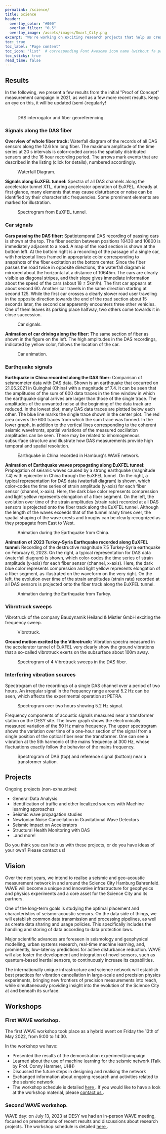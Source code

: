 ```yaml
---
permalink: /science/
title: Science
header:
  overlay_color: "#000"
  overlay_filter: "0.5"
  overlay_image: /assets/images/Smart_City.png
excerpt: "We're working on exciting research projects that help us create interesting theses and publications. We're committed to exploring new ideas and making progress in our research."
toc: true
toc_label: "Page content"
toc_icon: "list"  # corresponding Font Awesome icon name (without fa prefix)
toc_sticky: true
read_time: false
---
```


## Results 

In the following, we present a few results from the initial "Proof of Concept" measurement campaign in 2021, as well as a few more recent results. Keep an eye on this, it will be updated (semi-)regularly!

<figure class="half">
  <img src="{{ site.url }}{{ site.baseurl }}/assets/images/iDAS.jpg" alt="">
  <img src="{{ site.url }}{{ site.baseurl }}/assets/images/georeferencing.jpg" alt="">
    <figcaption>DAS interrogator and fiber georeferencing.</figcaption>
</figure>

### Signals along the DAS fiber

**Overview of whole fiber track:** Waterfall diagram of the records of all DAS sensors along the 12.6 km long fiber. The maximum amplitude of the time series at 20 s intervals is color-coded across the spatially distributed sensors and the 16 hour recording period. The arrows mark events that are described in the listing (click for details), numbered accordingly.

<figure class="align-center">
  <img src="{{ site.url }}{{ site.baseurl }}/assets/images/summary_waterfall.png" alt="">
  <figcaption>Waterfall Diagram.</figcaption>
</figure> 

**Signals along EuXFEL tunnel:** Spectra of all DAS channels along the accelerator tunnel XTL, during accelerator operation of EuXFEL. Already at first glance, many elements that may cause disturbance or noise can be identified by their characteristic frequencies. Some prominent elements are marked for illustration.

<figure class="align-center">
  <img src="{{ site.url }}{{ site.baseurl }}/assets/images/XTL-spec-_smaller.png" alt="">
  <figcaption>Spectrogram from EuXFEL tunnel.</figcaption>
</figure> 


### Car signals

**Cars passing the DAS fiber:** Spatiotemporal DAS recording of passing cars is shown at the top. The fiber section between positions 10430 and 10800 is immediately adjacent to a road. A map of the road section is shown at the bottom left. At the bottom right is a recording of the passage of a single car, with horizontal lines framed in appropriate color corresponding to snapshots of the fiber excitation at the bottom center. Since the fiber passes the road twice in opposite directions, the waterfall diagram is mirrored about the horizontal at a distance of 10645m. The cars are clearly visible as diagonal stripes, and their slope gives immediate information about the speed of the cars (about 18 ± 5km/h). The first car appears at about second 60. Another car travels in the same direction starting at second 125. While the first car crosses a clearly slower road user traveling in the opposite direction towards the end of the road section about 15 seconds later, the second car apparently encounters three other vehicles. One of them leaves its parking place halfway, two others come towards it in close succession.

<figure class="align-center">
  <img src="{{ site.url }}{{ site.baseurl }}/assets/images/cars_composite.png" alt="">
  <figcaption>Car signals.</figcaption>
</figure> 


**Animation of car driving along the fiber:** The same section of fiber as shown in the figure on the left. The high amplitudes in the DAS recordings, indicated by yellow color, follows the location of the car.

<figure class="align-center">
  <img src="{{ site.url }}{{ site.baseurl }}/assets/animations/anim_car_map.mp4" alt="">
  <figcaption>Car animation.</figcaption>
</figure> 

### Earthquake signals

**Earthquake in China recorded along the DAS fiber:** Comparison of seismometer data with DAS data. Shown is an earthquake that occurred on 21.05.2021 in Quinghai (China) with a magnitude of 7.4.
It can be seen that the amplitudes of the sum of 600 data traces in the time window in which the earthquake signal arrives are larger than those of the single trace. The amplitudes of the unwanted noise at the beginning of the data track are reduced. In the lowest plot, many DAS data traces are plotted below each other. The blue line marks the single trace shown in the center plot. The red area covers the 600 traces from which the sum trace was formed.
In the lower graph, in addition to the vertical lines corresponding to the coherent seismic wavefronts, spatial variations of the measured oscillation amplitudes can be seen. These may be related to inhomogeneous subsurface structure and illustrate how DAS measurements provide high temporal and spatial resolution.

<figure class="align-center">
  <img src="{{ site.url }}{{ site.baseurl }}/assets/images/earthquake_snapshots.png" alt="">
  <figcaption> Earthquake in China recorded in Hamburg's WAVE network.</figcaption>
</figure> 


**Animation of Earthquake waves propagating along EuXFEL tunnel:** Propagation of seismic waves caused by a strong earthquake (magnitude 7.4) with epicenter in China through the EuXFEL tunnel.
On the right, a typical representation for DAS data (waterfall diagram) is shown, which color-codes the time series of strain amplitude (y-axis) for each fiber sensor (channel, x-axis). Here, the dark blue color represents compression and light yellow represents elongation of a fiber segment.
On the left, the evolution over time of the strain amplitudes (strain rate) recorded at all DAS sensors is projected onto the fiber track along the EuXFEL tunnel.
Although the length of the waves exceeds that of the tunnel many times over, the spatial shaping of the wave crests and troughs can be clearly recognized as they propagate from East to West.

<figure class="align-center">
  <img src="{{ site.url }}{{ site.baseurl }}/assets/animations/anim_eq_map.mov" alt="">
  <figcaption>Animation during the Earthquake from China.</figcaption>
</figure> 


**Animation of 2023 Turkey-Syria Earthquake recorded along EuXFEL tunnel:**
Recording of the destructive magnitude 7.5 Turkey-Syria earthquake on February 6, 2023.
On the right, a typical representation for DAS data (waterfall diagram) is shown, which color-codes the time series of strain amplitude (y-axis) for each fiber sensor (channel, x-axis). Here, the dark blue color represents compression and light yellow represents elongation of a fiber segment, as illustrated on the waveform on the very right.
On the left, the evolution over time of the strain amplitudes (strain rate) recorded at all DAS sensors is projected onto the fiber track along the EuXFEL tunnel.

<figure class="align-center">
  <img src="{{ site.url }}{{ site.baseurl }}/assets/animations/anim_EQ_turkey.mp4" alt="">
  <figcaption>Animation during the Earthquake from Turkey.</figcaption>
</figure> 

### Vibrotruck sweeps


Vibrotruck of the company Baudynamik Heiland & Mistler GmbH exciting the frequency sweep. 

<figure class="align-center">
  <img src="{{ site.url }}{{ site.baseurl }}/assets/images/vibrotruck.jpg" alt="">
  <figcaption> Vibrotruck.</figcaption>
</figure> 


**Ground motion excited by the Vibrotruck:** Vibration spectra measured in the accelerator tunnel of EuXFEL very clearly show the ground vibrations that a so-called vibrotruck exerts on the subsurface about 100m away.

<figure class="align-center">
  <img src="{{ site.url }}{{ site.baseurl }}/assets/images/sweeps_signal_spectrogram.png" alt="">
  <figcaption> Spectrogram of 4 Vibrotruck sweeps in the DAS fiber.</figcaption>
</figure> 

### Interfering vibration sources


Spectrogram of the recordings of a single DAS channel over a period of two hours. An irregular signal in the frequency range around 5.2 Hz can be seen, which affects the experimental operation at PETRA.

<figure class="align-center">
  <img src="{{ site.url }}{{ site.baseurl }}/assets/images/5-2Hz-line.png" alt="">
  <figcaption> Spectrogram over two hours showing 5.2 Hz signal.</figcaption>
</figure> 

Frequency components of acoustic signals measured near a transformer station on the DESY site. The lower graph shows the electronically measured variation of the 50 Hz mains frequency. The upper spectrogram shows the variation over time of a one-hour section of the signal from a single position of the optical fiber near the transformer. One can see a vibration at the 5th harmonic of the mains frequency at 300 Hz, whose fluctuations exactly follow the behavior of the mains frequency.

<figure class="align-center">
  <img src="{{ site.url }}{{ site.baseurl }}/assets/images/trafo.png" alt="">
  <figcaption> Spectrogram of DAS (top) and reference signal (bottom) near a transformer station.</figcaption>
</figure> 

## Projects

Ongoing projects (non-exhaustive):

* General Data Analysis
* Identification of traffic and other localized sources with Machine learning approaches
* Seismic wave propagation studies
* Newtonian Noise Cancellation in Gravitational Wave Detectors
* Seismic impact on Accelerators
* Structural Health Monitoring with DAS
* ..and more!

Do you think you can help us with these projects, or do you have ideas of your own? Please contact us!

## Vision

Over the next years, we intend to realise a seismic and geo-acoustic measurement network in and around the Science City Hamburg Bahrenfeld. WAVE will become a unique and innovative infrastructure for geophysics and physics experiments and a core asset for the Science City and its partners.

One of the long-term goals is studying the optimal placement and characteristics of seismo-acoustic sensors. On the data side of things, we will establish common data transmission and processing pipelines, as well as create data sharing and usage policies. This specifically includes the handling and storing of data according to data protection laws.

Major scientific advances are foreseen in seismology and geophysical modelling, urban systems research, real-time machine learning, and, prominently, low-latency predictions for active disturbance reduction. WAVE will also foster the development and integration of novel sensors, such as quantum-based inertial sensors, to continuously increase its capabilities.

The internationally unique infrastructure and science network will establish best practices for vibration cancellation in large-scale and precision physics experiments, bringing new frontiers of precision measurements into reach, while simultaneously providing insight into the evolution of the Science City at and beneath its surface.

## Workshops

### First WAVE workshop.
The first WAVE workshop took place as a hybrid event on Friday the 13th of May 2022, from 9:00 to 14:30.

In the workshop we have:

* Presented the results of the demonstration experiment/campaign
* Learned about the use of machine learning for the seismic network (Talk by Prof. Conny Hammer, UHH)
* Discussed the future steps in designing and realising the network
* Exchanged information about ongoing research and activities related to the seismic network
* The workshop schedule is detailed [here <i class="fa fa-external-link" aria-hidden="true"></i>](https://indico.desy.de/event/34125/timetable/#20220513). If you would like to have a look at the workshop material, please [contact us <i class="fa fa-envelope" aria-hidden="true"></i>](mailto:celine.hadziioannou@uni-hamburg.de).

### Second WAVE workshop.
WAVE day: on July 13, 2023 at DESY we had an in-person WAVE meeting, focused on presentations of recent results and discussions about research projects. The workshop schedule is detailed [here <i class="fa fa-external-link" aria-hidden="true"></i>](https://www.conferences.uni-hamburg.de/event/380/timetable/#20230713).
